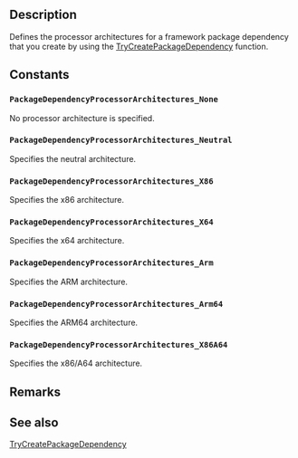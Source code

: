 ## Description

Defines the processor architectures for a framework package dependency that you create by using the [TryCreatePackageDependency](https://learn.microsoft.com/windows/win32/api/appmodel/nf-appmodel-trycreatepackagedependency) function.

## Constants

### `PackageDependencyProcessorArchitectures_None`

No processor architecture is specified.

### `PackageDependencyProcessorArchitectures_Neutral`

Specifies the neutral architecture.

### `PackageDependencyProcessorArchitectures_X86`
Specifies the x86 architecture.

### `PackageDependencyProcessorArchitectures_X64`

Specifies the x64 architecture.

### `PackageDependencyProcessorArchitectures_Arm`

Specifies the ARM architecture.

### `PackageDependencyProcessorArchitectures_Arm64`

Specifies the ARM64 architecture.

### `PackageDependencyProcessorArchitectures_X86A64`

Specifies the x86/A64 architecture.

## Remarks

## See also

[TryCreatePackageDependency](https://learn.microsoft.com/windows/win32/api/appmodel/nf-appmodel-trycreatepackagedependency)